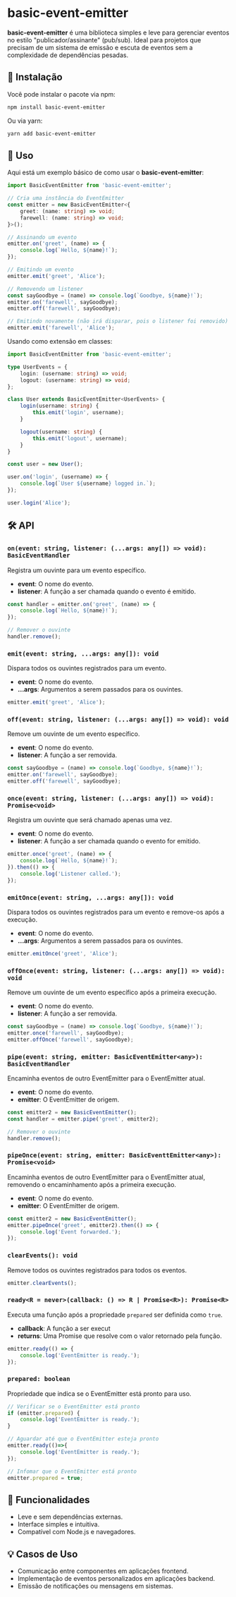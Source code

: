 # basic-event-emitter

**basic-event-emitter** é uma biblioteca simples e leve para gerenciar eventos no estilo "publicador/assinante" (pub/sub). Ideal para projetos que precisam de um sistema de emissão e escuta de eventos sem a complexidade de dependências pesadas.

## 🚀 Instalação

Você pode instalar o pacote via npm:

```bash
npm install basic-event-emitter
```

Ou via yarn:

```bash
yarn add basic-event-emitter
```

## 📖 Uso

Aqui está um exemplo básico de como usar o **basic-event-emitter**:

```ts
import BasicEventEmitter from 'basic-event-emitter';

// Cria uma instância do EventEmitter
const emitter = new BasicEventEmitter<{
    greet: (name: string) => void;
    farewell: (name: string) => void;
}>();

// Assinando um evento
emitter.on('greet', (name) => {
    console.log(`Hello, ${name}!`);
});

// Emitindo um evento
emitter.emit('greet', 'Alice');

// Removendo um listener
const sayGoodbye = (name) => console.log(`Goodbye, ${name}!`);
emitter.on('farewell', sayGoodbye);
emitter.off('farewell', sayGoodbye);

// Emitindo novamente (não irá disparar, pois o listener foi removido)
emitter.emit('farewell', 'Alice');
```

Usando como extensão em classes:

```ts
import BasicEventEmitter from 'basic-event-emitter';

type UserEvents = {
    login: (username: string) => void;
    logout: (username: string) => void;
};

class User extends BasicEventEmitter<UserEvents> {
    login(username: string) {
        this.emit('login', username);
    }

    logout(username: string) {
        this.emit('logout', username);
    }
}

const user = new User();

user.on('login', (username) => {
    console.log(`User ${username} logged in.`);
});

user.login('Alice');
```

## 🛠️ API

### `on(event: string, listener: (...args: any[]) => void): BasicEventHandler`
Registra um ouvinte para um evento específico.

- **event**: O nome do evento.
- **listener**: A função a ser chamada quando o evento é emitido.

```ts
const handler = emitter.on('greet', (name) => {
    console.log(`Hello, ${name}!`);
});

// Remover o ouvinte
handler.remove();
```

### `emit(event: string, ...args: any[]): void`
Dispara todos os ouvintes registrados para um evento.

- **event**: O nome do evento.
- **...args**: Argumentos a serem passados para os ouvintes.

```ts
emitter.emit('greet', 'Alice');
```

### `off(event: string, listener: (...args: any[]) => void): void`
Remove um ouvinte de um evento específico.

- **event**: O nome do evento.
- **listener**: A função a ser removida.

```ts
const sayGoodbye = (name) => console.log(`Goodbye, ${name}!`);
emitter.on('farewell', sayGoodbye);
emitter.off('farewell', sayGoodbye);
```

### `once(event: string, listener: (...args: any[]) => void): Promise<void>`
Registra um ouvinte que será chamado apenas uma vez.

- **event**: O nome do evento.
- **listener**: A função a ser chamada quando o evento for emitido.

```ts
emitter.once('greet', (name) => {
    console.log(`Hello, ${name}!`);
}).then(() => {
    console.log('Listener called.');
});
```

### `emitOnce(event: string, ...args: any[]): void`
Dispara todos os ouvintes registrados para um evento e remove-os após a execução.

- **event**: O nome do evento.
- **...args**: Argumentos a serem passados para os ouvintes.

```ts
emitter.emitOnce('greet', 'Alice');
```

### `offOnce(event: string, listener: (...args: any[]) => void): void`
Remove um ouvinte de um evento específico após a primeira execução.

- **event**: O nome do evento.
- **listener**: A função a ser removida.

```ts
const sayGoodbye = (name) => console.log(`Goodbye, ${name}!`);
emitter.once('farewell', sayGoodbye);
emitter.offOnce('farewell', sayGoodbye);
```

### `pipe(event: string, emitter: BasicEventEmitter<any>): BasicEventHandler`
Encaminha eventos de outro EventEmitter para o EventEmitter atual.

- **event**: O nome do evento.
- **emitter**: O EventEmitter de origem.

```ts
const emitter2 = new BasicEventEmitter();
const handler = emitter.pipe('greet', emitter2);

// Remover o ouvinte
handler.remove();
```

### `pipeOnce(event: string, emitter: BasicEventtEmitter<any>): Promise<void>`
Encaminha eventos de outro EventEmitter para o EventEmitter atual, removendo o encaminhamento após a primeira execução.

- **event**: O nome do evento.
- **emitter**: O EventEmitter de origem.

```ts
const emitter2 = new BasicEventEmitter();
emitter.pipeOnce('greet', emitter2).then(() => {
    console.log('Event forwarded.');
});
```

### `clearEvents(): void`
Remove todos os ouvintes registrados para todos os eventos.

```ts
emitter.clearEvents();
```

### `ready<R = never>(callback: () => R | Promise<R>): Promise<R>`
Executa uma função após a propriedade `prepared` ser definida como `true`.

- **callback**: A função a ser execut
- **returns**: Uma Promise que resolve com o valor retornado pela função.

```ts
emitter.ready(() => {
    console.log('EventEmitter is ready.');
});
```

### `prepared: boolean`
Propriedade que indica se o EventEmitter está pronto para uso.

```ts
// Verificar se o EventEmitter está pronto
if (emitter.prepared) {
    console.log('EventEmitter is ready.');
}

// Aguardar até que o EventEmitter esteja pronto
emitter.ready(()=>{
    console.log('EventEmitter is ready.');
});

// Infomar que o EventEmitter está pronto
emitter.prepared = true;
```

## 🌟 Funcionalidades

- Leve e sem dependências externas.
- Interface simples e intuitiva.
- Compatível com Node.js e navegadores.

## 💡 Casos de Uso

- Comunicação entre componentes em aplicações frontend.
- Implementação de eventos personalizados em aplicações backend.
- Emissão de notificações ou mensagens em sistemas.